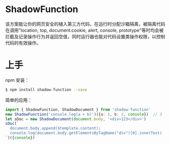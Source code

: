 # ShadowFunction
该方案能让你的网页安全的植入第三方代码，在运行时分配沙箱隔离，被隔离代码在调用"location, top, document.cookie, alert, console, prototype"等时均会被拦截及记录操作行为并返回空值，同时运行器也能对代码设置类操作权限，以控制代码的有效操作。
# 上手
npm 安装：
```bash
$ npm install shadow-function --save
```
简单的应用：
```js
import { ShadowFunction, ShadowDocument } from 'shadow-function'
new ShadowFunction('console.log(a + b)')({a: 1, b: 2, console})  // 3
let sDoc = new ShadowDocument(document.body, '<div>123</div>')
sDoc(`
  document.body.append($template.content);
  console.log(document.body.getElementsByTagName("div")[0].innerText)
`)({console})
```
